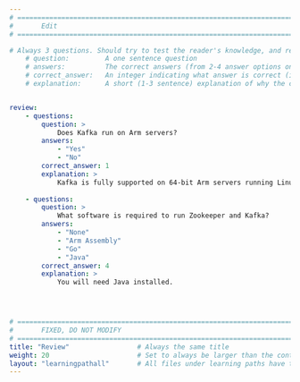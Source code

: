 ```yaml
---
# ================================================================================
#       Edit
# ================================================================================

# Always 3 questions. Should try to test the reader's knowledge, and reinforce the key points you want them to remember.
    # question:         A one sentence question
    # answers:          The correct answers (from 2-4 answer options only). Should be surrounded by quotes.
    # correct_answer:   An integer indicating what answer is correct (index starts from 0)
    # explanation:      A short (1-3 sentence) explanation of why the correct answer is correct. Can add additional context if desired


review:
    - questions:
        question: >
            Does Kafka run on Arm servers?
        answers:
            - "Yes"
            - "No"
        correct_answer: 1                    
        explanation: >
            Kafka is fully supported on 64-bit Arm servers running Linux. 
               
    - questions:
        question: >
            What software is required to run Zookeeper and Kafka?
        answers:
            - "None"
            - "Arm Assembly"
            - "Go"
            - "Java"
        correct_answer: 4                    
        explanation: >
            You will need Java installed.




# ================================================================================
#       FIXED, DO NOT MODIFY
# ================================================================================
title: "Review"                 # Always the same title
weight: 20                      # Set to always be larger than the content in this path
layout: "learningpathall"       # All files under learning paths have this same wrapper
---
```

